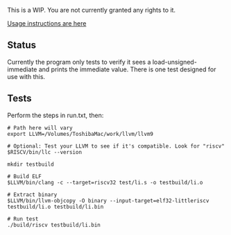 This is a WIP. You are not currently granted any rights to it.

[Usage instructions are here](run.txt)

## Status

Currently the program only tests to verify it sees a load-unsigned-immediate and prints the immediate value. There is one test designed for use with this.

## Tests

Perform the steps in run.txt, then:

	# Path here will vary
    export LLVM=/Volumes/ToshibaMac/work/llvm/llvm9
    
    # Optional: Test your LLVM to see if it's compatible. Look for "riscv"
    $RISCV/bin/llc --version

    mkdir testbuild

    # Build ELF
    $LLVM/bin/clang -c --target=riscv32 test/li.s -o testbuild/li.o

    # Extract binary
    $LLVM/bin/llvm-objcopy -O binary --input-target=elf32-littleriscv testbuild/li.o testbuild/li.bin

    # Run test
    ./build/riscv testbuild/li.bin
